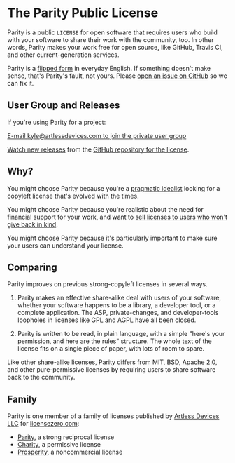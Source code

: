 # The Parity Public License

Parity is a public `LICENSE` for open software that requires users who build with your software to share their work with the community, too.  In other words, Parity makes your work free for open source, like GitHub, Travis CI, and other current-generation services.

Parity is a [flipped form](https://flippedform.com) in everyday English.  If something doesn't make sense, that's Parity's fault, not yours.  Please [open an issue on GitHub](https://github.com/licensezero/parity-public-license/issues/new) so we can fix it.

## User Group and Releases

If you're using Parity for a project:

[E-mail kyle@artlessdevices.com to join the private user group](mailto:kyle@artlessdevies.com?subject=Parity%20User%20Group)

[Watch new releases](https://help.github.com/articles/watching-and-unwatching-releases-for-a-repository/) from the [GitHub repository for the license](https://github.com/licensezero/parity-public-license).

## Why?

You might choose Parity because you're a [pragmatic idealist](https://www.gnu.org/philosophy/pragmatic.en.html) looking for a copyleft license that's evolved with the times.

You might choose Parity because you're realistic about the need for financial support for your work, and want to [sell licenses to users who won't give back in kind](https://guide.licensezero.com).

You might choose Parity because it's particularly important to make sure your users can understand your license.

## Comparing

Parity improves on previous strong-copyleft licenses in several ways.

1.  Parity makes an effective share-alike deal with users of your software, whether your software happens to be a library, a developer tool, or a complete application.  The ASP, private-changes, and developer-tools loopholes in licenses like GPL and AGPL have all been closed.

2.  Parity is written to be read, in plain language, with a simple "here's your permission, and here are the rules" structure.  The whole text of the license fits on a single piece of paper, with lots of room to spare.

Like other share-alike licenses, Parity differs from MIT, BSD, Apache 2.0, and other pure-permissive licenses by requiring users to share software back to the community.

## Family

Parity is one member of a family of licenses published by [Artless Devices LLC](https://artlessdevices.com) for [licensezero.com](https://licensezero.com):

- [Parity](https://github.com/licensezero/parity-public-license), a strong reciprocal license
- [Charity](https://github.com/licensezero/charity-public-license), a permissive license
- [Prosperity](https://github.com/licensezero/prosperity-public-license), a noncommercial license

